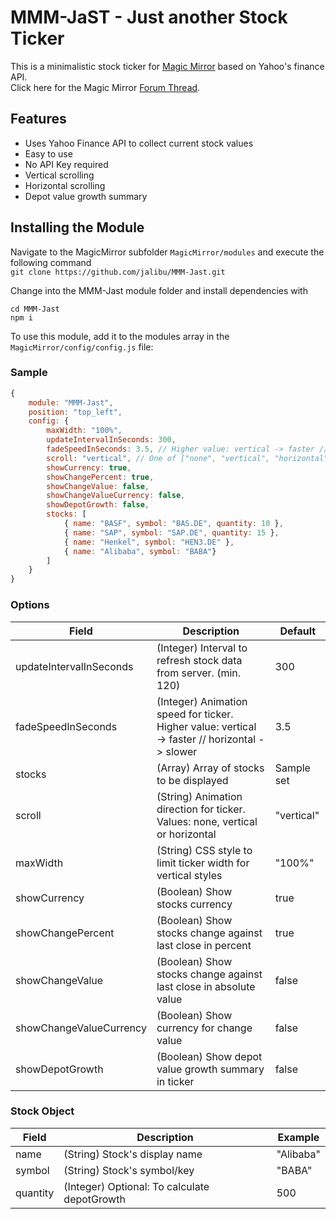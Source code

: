# MMM-JaST - **J**ust **a**nother **S**tock **T**icker
This is a minimalistic stock ticker for [Magic Mirror](https://magicmirror.builders/) based on Yahoo's finance API.  
Click here for the Magic Mirror [Forum Thread](https://forum.magicmirror.builders/topic/12507/mmm-jast-just-another-stock-ticker).

## Features
- Uses Yahoo Finance API to collect current stock values
- Easy to use
- No API Key required
- Vertical scrolling
- Horizontal scrolling
- Depot value growth summary

## Installing the Module
Navigate to the MagicMirror subfolder `MagicMirror/modules` and execute the following command  
`git clone https://github.com/jalibu/MMM-Jast.git`

Change into the MMM-Jast module folder and install dependencies with  
```
cd MMM-Jast
npm i
```

To use this module, add it to the modules array in the `MagicMirror/config/config.js` file:

### Sample
```javascript
{
	module: "MMM-Jast",
	position: "top_left",
	config: {
		maxWidth: "100%",
		updateIntervalInSeconds: 300,
		fadeSpeedInSeconds: 3.5, // Higher value: vertical -> faster // horizontal -> slower
		scroll: "vertical", // One of ["none", "vertical", "horizontal"]
		showCurrency: true,
		showChangePercent: true,
		showChangeValue: false,
		showChangeValueCurrency: false,
		showDepotGrowth: false,
		stocks: [
			{ name: "BASF", symbol: "BAS.DE", quantity: 10 },
			{ name: "SAP", symbol: "SAP.DE", quantity: 15 },
			{ name: "Henkel", symbol: "HEN3.DE" },
			{ name: "Alibaba", symbol: "BABA"}
		]
	}
}
```
### Options
| Field    					| Description 																	| Default 				|
| -------- 					| -------- 																		| -------- 				|
| updateIntervalInSeconds   | (Integer) Interval to refresh stock data from server.	(min. 120)				| 300   	|
| fadeSpeedInSeconds		| (Integer) Animation speed for ticker.	Higher value: vertical -> faster // horizontal -> slower										| 3.5   				|
| stocks					| (Array<Stock>) Array of stocks to be displayed								| Sample set			|
| scroll					| (String) Animation direction for ticker. Values: none, vertical or horizontal	| "vertical"  			|
| maxWidth					| (String) CSS style to limit ticker width for vertical styles					| "100%"   				|
| showCurrency				| (Boolean) Show stocks currency												| true   				|
| showChangePercent			| (Boolean) Show stocks change against last close in percent					| true   				|
| showChangeValue			| (Boolean) Show stocks change against last close in absolute value				| false   				|
| showChangeValueCurrency	| (Boolean) Show currency for change value										| false   				|
| showDepotGrowth			| (Boolean) Show depot value growth summary in ticker							| false   				|

### Stock Object
| Field    			| Description 														| Example 	|
| -------- 			| -------- 															| -------- 	|
| name   			| (String) Stock's display name   									| "Alibaba"	|
| symbol   			| (String) Stock's symbol/key   									| "BABA"   	|
| quantity   		| (Integer) Optional: To calculate depotGrowth   					| 500   	|
